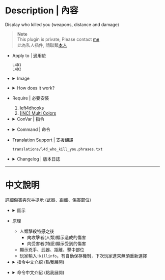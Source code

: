 # Description | 內容
Display who killed you (weapons, distance and damage)

> __Note__ <br/>
This plugin is private, Please contact [me](https://github.com/fbef0102/Game-Private_Plugin#私人插件列表-private-plugins-list)<br/>
此為私人插件, 請聯繫[本人](https://github.com/fbef0102/Game-Private_Plugin#私人插件列表-private-plugins-list)

* Apply to | 適用於
    ```
    L4D1
    L4D2
    ```

* <details><summary>Image</summary>

    <br/>![l4d_who_kill_you_1](image/l4d_who_kill_you_1.jpg)
    <br/>![l4d_who_kill_you_2](image/l4d_who_kill_you_2.gif)
    <br/>![l4d_who_kill_you_3](image/l4d_who_kill_you_3.gif)
    <br/>![l4d_who_kill_you_4](image/l4d_who_kill_you_4.jpg)
</details>

* <details><summary>How does it work?</summary>

    * After Survivor Killed Special Infected
        * Display damage done to attacker
        * Display damage received to victim
    * Display murder name、weapon、distance、hit group
    * Type ```!killinfo```, Save settings with cookie. Player will have same settings if rejoin server next time.
</details>

* Require | 必要安裝
    1. [left4dhooks](https://forums.alliedmods.net/showthread.php?t=321696)
    2. [[INC] Multi Colors](https://github.com/fbef0102/L4D1_2-Plugins/releases/tag/Multi-Colors)

* <details><summary>ConVar | 指令</summary>

    * cfg/sourcemod/l4d_who_kill_you.cfg
        ```php
        // 0=Plugin off, 1=Plugin on.
        l4d_who_kill_you_enable "1"

        // If 1, display damage kill info to survivor(attacker) when kill SI
        l4d_who_kill_you_display_to_survivor "1"

        // If 1, display damage kill info to infected(victim) when get killed
        l4d_who_kill_you_display_to_infeced "1"

        // (L4D2) Display damage kill info on which zombie class death, 1=Smoker, 2=Boomer, 4=Hunter, 8=Spitter, 16=Jockey, 32=Charger, 64=Tank (0=None, 127=All)
        l4d_who_kill_you_infected_flag "127"

        // (L4D1) Display damage kill info on which zombie class death, 1=Smoker, 2=Boomer, 4=Hunter, 8=Tank (0=None, 15=All)
        l4d_who_kill_you_infected_flag "15"

        // How long damage kill info menu stay?
        l4d_who_kill_you_menu_time "10"

        // If 1, display damage to survivor(attacker) and infected(victim) when hurt everytime
        // For test
        l4d_who_kill_you_display_hurt "0"
        ```
</details>

* <details><summary>Command | 命令</summary>
    
    * **Open menu for kill damage info**
        ```php
        sm_killinfo
        ```
</details>

* Translation Support | 支援翻譯
	```
	translations/l4d_who_kill_you.phrases.txt
	```

* <details><summary>Changelog | 版本日誌</summary>

    * v1.2 (2024-9-8)
        * Update translation

    * v1.1 (2024-8-29)
        * Update cvars
        * Update translation

    * v1.0 (2024-3-9)
        * Initial Release
</details>

- - - -
# 中文說明
詳細傷害與兇手提示 (武器、距離、傷害部位)

* <details><summary>圖示</summary>

    <br/>![zho/l4d_who_kill_you_1](image/zho/l4d_who_kill_you_1.jpg)
    <br/>![zho/l4d_who_kill_you_2](image/zho/l4d_who_kill_you_2.gif)
    <br/>![zho/l4d_who_kill_you_3](image/zho/l4d_who_kill_you_3.gif)
    <br/>![zho/l4d_who_kill_you_4](image/zho/l4d_who_kill_you_4.jpg)
</details>

* 原理
    * 人類擊殺特感之後
        * 向攻擊者(人類)顯示造成的傷害
        * 向受害者(特感)顯示受到的傷害
    * 顯示兇手、武器、距離、擊中部位
    * 玩家輸入```!killinfo```，有自動保存機制，下次玩家進來無須重新選擇

* <details><summary>指令中文介紹 (點我展開)</summary>

    * cfg/sourcemod/l4d_who_kill_you.cfg
        ```php
        // 0=關閉插件, 1=啟動插件
        l4d_who_kill_you_enable "1"

        // 為1時，向攻擊者(人類)顯示造成的詳細傷害
        l4d_who_kill_you_display_to_survivor "1"

        // 為1時，向受害者(特感)顯示受到的詳細傷害
        l4d_who_kill_you_display_to_infeced "1"

        // (L4D2) 哪種特感死亡時顯示詳細傷害, 1=Smoker, 2=Boomer, 4=Hunter, 8=Spitter, 16=Jockey, 32=Charger, 64=Tank (0=沒有, 127=全部)
        l4d_who_kill_you_infected_flag "127"

        // (L4D1) 哪種特感死亡時顯示詳細傷害, 1=Smoker, 2=Boomer, 4=Hunter, 8=Tank (0=沒有, 15=全部)
        l4d_who_kill_you_infected_flag "15"

        // 詳細傷害介面停留顯示多久? (秒)
        l4d_who_kill_you_menu_time "10"

        // 為1時，每次當特感受傷時，向攻擊者(人類)與受害者(特感)顯示受到的傷害
        // 測試用
        l4d_who_kill_you_display_hurt "0"
        ```
</details>

* <details><summary>命令中文介紹 (點我展開)</summary>
    
    * **打開擊殺傷害顯示介面**
        ```php
        sm_killinfo
        ```
</details>